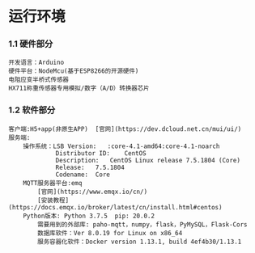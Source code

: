 # 运行环境
### 1.1 硬件部分
    开发语言：Arduino  
    硬件平台：NodeMcu(基于ESP8266的开源硬件)   
    电阻应变半桥式传感器  
    HX711称重传感器专用模拟/数字（A/D）转换器芯片  
### 1.2 软件部分
    客户端:H5+app(非原生APP)  [官网](https://dev.dcloud.net.cn/mui/ui/)  
    服务端:
        操作系统：LSB Version:	:core-4.1-amd64:core-4.1-noarch  
                 Distributor ID:	CentOS  
                 Description:	CentOS Linux release 7.5.1804 (Core)   
                 Release:	7.5.1804  
                 Codename:	Core
        MQTT服务器平台:emq  
            [官网](https://www.emqx.io/cn/)  
            [安装教程](https://docs.emqx.io/broker/latest/cn/install.html#centos)  
        Python版本: Python 3.7.5  pip: 20.0.2
            需要用到的外部库: paho-mqtt，numpy，flask，PyMySQL，Flask-Cors
            数据库软件：Ver 8.0.19 for Linux on x86_64 
            服务容器化软件：Docker version 1.13.1, build 4ef4b30/1.13.1  	
 
